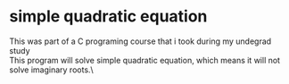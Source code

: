 # simple quadratic equation
This was part of a C programing course that i took during my undegrad study \
This program will solve simple quadratic equation, which means it will not solve imaginary roots.\
